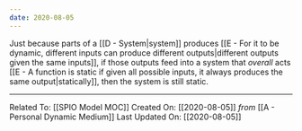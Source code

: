 ```yaml
---
date: 2020-08-05
---
```


Just because parts of a [[D - System|system]] produces [[E - For it to be dynamic, different inputs can produce different outputs|different outputs given the same inputs]], if those outputs feed into a system that *overall* acts [[E - A function is static if given all possible inputs, it always produces the same output|statically]], then the system is still static. 

---

Related To: [[SPIO Model MOC]]
Created On: [[2020-08-05]] *from* [[A - Personal Dynamic Medium]]
Last Updated On: [[2020-08-05]]
